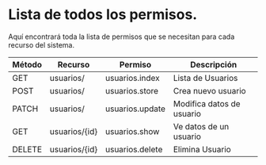 # Lista de todos los permisos.
Aquí encontrará toda la lista de permisos que se necesitan para cada recurso
del sistema.

|Método |Recurso    |Permiso        |Descripción|
|------ |-------    |-------        |-----------|
|GET    |usuarios/  | usuarios.index| Lista de Usuarios|
|POST   |usuarios/  | usuarios.store| Crea nuevo usuario|
|PATCH  |usuarios/  | usuarios.update| Modifica datos de usuario|
|GET    |usuarios/{id}| usuarios.show| Ve datos de un usuario |
|DELETE |usuarios/{id}| usuarios.delete| Elimina Usuario |